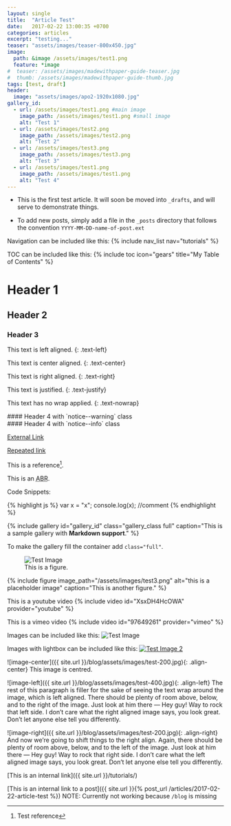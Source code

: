 ```yaml
---
layout: single
title:  "Article Test"
date:   2017-02-22 13:00:35 +0700
categories: articles
excerpt: "testing..."
teaser: "assets/images/teaser-800x450.jpg"
image:
  path: &image /assets/images/test1.png
  feature: *image
#  teaser: /assets/images/madewithpaper-guide-teaser.jpg
#  thumb: /assets/images/madewithpaper-guide-thumb.jpg
tags: [test, draft]
header:
  image: "assets/images/apo2-1920x1080.jpg"
gallery_id:
  - url: /assets/images/test1.png #main image
    image_path: /assets/images/test1.png #small image
    alt: "Test 1"
  - url: /assets/images/test2.png
    image_path: /assets/images/test2.png
    alt: "Test 2"
  - url: /assets/images/test3.png
    image_path: /assets/images/test3.png
    alt: "Test 3"
  - url: /assets/images/test1.png
    image_path: /assets/images/test1.png
    alt: "Test 4"
---
```


* This is the first test article. It will soon be moved into `_drafts`, and will serve to demonstrate things.

* To add new posts, simply add a file in the `_posts` directory that follows the convention `YYYY-MM-DD-name-of-post.ext`

Navigation can be included like this:
{% include nav_list nav="tutorials" %}

TOC can be included like this:
{% include toc icon="gears" title="My Table of Contents" %}

# Header 1

## Header 2

### Header 3

This text is left aligned.
{: .text-left}

This text is center aligned.
{: .text-center}

This text is right aligned.
{: .text-right}

This text is justified.
{: .text-justify}

This text has no wrap applied.
{: .text-nowrap}

<div class="notice--warning" markdown="1">
#### Header 4 with `notice--warning` class
</div>

<div class="notice--info" markdown="1">
#### Header 4 with `notice--info` class
</div>

[External Link](http://www.fiftythree.com/paper/)

[Repeated link][repeated-link]

This is a reference[^reference].

This is an <abbr title="Abreviation">ABR</abbr>.

Code Snippets:

{% highlight js %}
var x = "x";
console.log(x);
//comment
{% endhighlight %}

{% include gallery id="gallery_id" class="gallery_class full" caption="This is a sample gallery with **Markdown support**." %}

To make the gallery fill the container add `class="full"`.

<figure>
	<img src="{{ site.url }}/blog/assets/images/test2.png" alt="Test Image" />
    <figcaption>This is a figure.</figcaption>
</figure>

{% include figure image_path="/assets/images/test3.png" alt="this is a placeholder image" caption="This is another figure." %}

This is a youtube video
{% include video id="XsxDH4HcOWA" provider="youtube" %}

This is a vimeo video
{% include video id="97649261" provider="vimeo" %}

Images can be included like this: <img src="{{ site.url }}/blog/assets/images/test1.png" alt="Test Image" />

Images with lightbox can be included like this: <a class="image-popup" href="{{ site.url }}/blog/assets/images/test2.png"><img src="{{ site.url }}/blog/assets/images/test2.png" alt="Test Image 2" /></a>

![image-center]({{ site.url }}/blog/assets/images/test-200.jpg){: .align-center}
This image is centred.

![image-left]({{ site.url }}/blog/assets/images/test-400.jpg){: .align-left}
The rest of this paragraph is filler for the sake of seeing the text wrap around the image, which is left aligned. There should be plenty of room above, below, and to the right of the image. Just look at him there — Hey guy! Way to rock that left side. I don’t care what the right aligned image says, you look great. Don’t let anyone else tell you differently.

![image-right]({{ site.url }}/blog/assets/images/test-200.jpg){: .align-right}
And now we’re going to shift things to the right align. Again, there should be plenty of room above, below, and to the left of the image. Just look at him there — Hey guy! Way to rock that right side. I don’t care what the left aligned image says, you look great. Don’t let anyone else tell you differently.


[This is an internal link]({{ site.url }}/tutorials/)

[This is an internal link to a post]({{ site.url }}{% post_url /articles/2017-02-22-article-test %}) NOTE: Currently not working because  `/blog` is missing

[repeated-link]: http://jekyllrb.com/docs/home

[^reference]: Test reference
